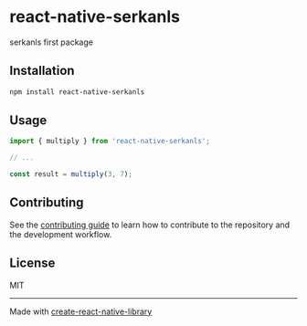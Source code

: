 # react-native-serkanls

serkanls first package

## Installation

```sh
npm install react-native-serkanls
```

## Usage


```js
import { multiply } from 'react-native-serkanls';

// ...

const result = multiply(3, 7);
```


## Contributing

See the [contributing guide](CONTRIBUTING.md) to learn how to contribute to the repository and the development workflow.

## License

MIT

---

Made with [create-react-native-library](https://github.com/callstack/react-native-builder-bob)
